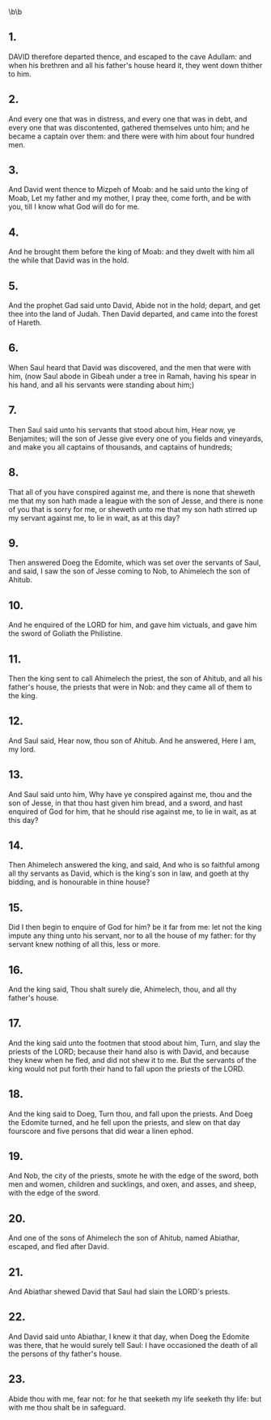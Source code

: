 \b\b
## 1.
DAVID therefore departed thence, and escaped to the cave Adullam: and when his brethren and all his father's house heard it, they went down thither to him.
## 2.
And every one that was in distress, and every one that was in debt, and every one that was discontented, gathered themselves unto him; and he became a captain over them: and there were with him about four hundred men.
## 3.
And David went thence to Mizpeh of Moab: and he said unto the king of Moab, Let my father and my mother, I pray thee, come forth, and be with you, till I know what God will do for me.
## 4.
And he brought them before the king of Moab: and they dwelt with him all the while that David was in the hold.
## 5.
And the prophet Gad said unto David, Abide not in the hold; depart, and get thee into the land of Judah.  Then David departed, and came into the forest of Hareth.
## 6.
When Saul heard that David was discovered, and the men that were with him, (now Saul abode in Gibeah under a tree in Ramah, having his spear in his hand, and all his servants were standing about him;)
## 7.
Then Saul said unto his servants that stood about him, Hear now, ye Benjamites; will the son of Jesse give every one of you fields and vineyards, and make you all captains of thousands, and captains of hundreds;
## 8.
That all of you have conspired against me, and there is none that sheweth me that my son hath made a league with the son of Jesse, and there is none of you that is sorry for me, or sheweth unto me that my son hath stirred up my servant against me, to lie in wait, as at this day?
## 9.
Then answered Doeg the Edomite, which was set over the servants of Saul, and said, I saw the son of Jesse coming to Nob, to Ahimelech the son of Ahitub.
## 10.
And he enquired of the LORD for him, and gave him victuals, and gave him the sword of Goliath the Philistine.
## 11.
Then the king sent to call Ahimelech the priest, the son of Ahitub, and all his father's house, the priests that were in Nob: and they came all of them to the king.
## 12.
And Saul said, Hear now, thou son of Ahitub.  And he answered, Here I am, my lord.
## 13.
And Saul said unto him, Why have ye conspired against me, thou and the son of Jesse, in that thou hast given him bread, and a sword, and hast enquired of God for him, that he should rise against me, to lie in wait, as at this day?
## 14.
Then Ahimelech answered the king, and said, And who is so faithful among all thy servants as David, which is the king's son in law, and goeth at thy bidding, and is honourable in thine house?
## 15.
Did I then begin to enquire of God for him?  be it far from me: let not the king impute any thing unto his servant, nor to all the house of my father: for thy servant knew nothing of all this, less or more.
## 16.
And the king said, Thou shalt surely die, Ahimelech, thou, and all thy father's house.
## 17.
And the king said unto the footmen that stood about him, Turn, and slay the priests of the LORD; because their hand also is with David, and because they knew when he fled, and did not shew it to me.  But the servants of the king would not put forth their hand to fall upon the priests of the LORD.
## 18.
And the king said to Doeg, Turn thou, and fall upon the priests.  And Doeg the Edomite turned, and he fell upon the priests, and slew on that day fourscore and five persons that did wear a linen ephod.
## 19.
And Nob, the city of the priests, smote he with the edge of the sword, both men and women, children and sucklings, and oxen, and asses, and sheep, with the edge of the sword.
## 20.
And one of the sons of Ahimelech the son of Ahitub, named Abiathar, escaped, and fled after David.
## 21.
And Abiathar shewed David that Saul had slain the LORD's priests.
## 22.
And David said unto Abiathar, I knew it that day, when Doeg the Edomite was there, that he would surely tell Saul: I have occasioned the death of all the persons of thy father's house.
## 23.
Abide thou with me, fear not: for he that seeketh my life seeketh thy life: but with me thou shalt be in safeguard.

